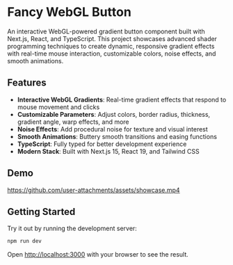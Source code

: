 # Fancy WebGL Button

An interactive WebGL-powered gradient button component built with Next.js, React, and TypeScript. This project showcases advanced shader programming techniques to create dynamic, responsive gradient effects with real-time mouse interaction, customizable colors, noise effects, and smooth animations.

## Features

- **Interactive WebGL Gradients**: Real-time gradient effects that respond to mouse movement and clicks
- **Customizable Parameters**: Adjust colors, border radius, thickness, gradient angle, warp effects, and more
- **Noise Effects**: Add procedural noise for texture and visual interest
- **Smooth Animations**: Buttery smooth transitions and easing functions
- **TypeScript**: Fully typed for better development experience
- **Modern Stack**: Built with Next.js 15, React 19, and Tailwind CSS

## Demo

https://github.com/user-attachments/assets/showcase.mp4

## Getting Started

Try it out by running the development server:

```bash
npm run dev
```

Open [http://localhost:3000](http://localhost:3000) with your browser to see the result.
